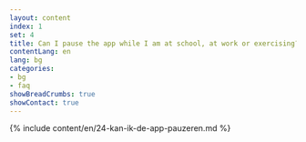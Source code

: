 ```yaml
---
layout: content
index: 1
set: 4
title: Can I pause the app while I am at school, at work or exercising?
contentLang: en
lang: bg
categories:
- bg
- faq
showBreadCrumbs: true
showContact: true
---
```

{% include content/en/24-kan-ik-de-app-pauzeren.md %}
